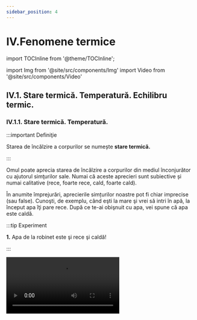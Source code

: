 ```yaml
---
sidebar_position: 4
---
```


# IV.Fenomene termice


import TOCInline from '@theme/TOCInline';

<TOCInline toc={toc} />




import Img from '@site/src/components/Img'
import Video from '@site/src/components/Video'


## IV.1. Stare termică. Temperatură. Echilibru termic.



### IV.1.1. Stare termică. Temperatură.


:::important Definiţie

Starea de încălzire a corpurilor se numește **stare termică.**

:::
 

Omul poate aprecia starea de încălzire a corpurilor din mediul înconjurător cu ajutorul simţurilor sale. Numai că aceste aprecieri sunt subiective și numai calitative (rece, foarte rece, cald, foarte cald).

În anumite împrejurări, aprecierile simțurilor noastre pot fi chiar imprecise (sau false). Cunoşti, de exemplu, când eşti la mare şi vrei să intri în apă, la început apa îţi pare rece. După ce te-ai obişnuit cu apa, vei spune că apa este caldă.



:::tip Experiment

**1.** Apa de la robinet este şi rece şi caldă!

:::


<Video src="https://www.youtube.com/embed/TdK1rEJM0C0" />


<br></br>

**Materiale necesare:** trei farfurii adânci (caserole), apă foarte rece (apă cu câteva cuburi de gheaţă), apă rece de la robinet şi apă caldă (de la robinetul de apă caldă sau încălzită ).


:::warning Atenție

Atenție când lucrezi cu apă caldă să nu te arzi!


:::


**Descrierea experimentului:** 

- Pune în prima farfurie apa foarte rece, în a doua apa rece de la robinet şi în cea de-a treia apa caldă , în cantități egale.

- Introdu mâna stângă în apa foarte rece şi pe cea dreaptă în apa caldă, timp de câteva minute.

- Scoate în același timp ambele mâini și pune-le în vasul cu apă rece de la robinet.

- Observă cum apreciază cele două mâini  starea de încălzire a apei de la robinetul de apă rece.  




:::note Observaţie

Mâna care a stat în apa cu gheață va aprecia apa de la robinet ca fiind caldă, iar cea care a stat în apă caldă va simţi apa de la robinet foarte rece.

:::



**Concluzia experimentului:**
Simțurile noastre, în anumite situații, ne pot da informații eronate (greșite) despre stare termică a unui corp. 


Pentru a măsura în mod obiectiv cât de cald sau cât de rece este un corp s-a introdus o mărime fizică numită temperatură.



:::important Definiţie
 
**Temperatura** este o mărime fizică de stare, care descrie starea termică a unui corp la un anumit moment de timp. 
 
:::

:::note Observaţie

În 1848, fizicianul britanic **William Thomson (lord Kelvin)** a propus o scară de temperatură care să nu depindă de nicio substanță, numită **scară absolută**, care a fost aleasă ca unitate de măsură în Sistemul Internațional. Scara Kelvin nu are temperaturi negative. 

La temperatura de zero absolut (0 Kelvin= - 273°C), mișcarea atomilor din interiorul corpurilor încetează. 

Folosim simbolul **_T_** pentru temperatura exprimată în Kelvin, pentru scara Celsius folosim simbolul **_t_** și pentru cea exprimată în grade Fahrenheit o notăm cu **_t<sub>F</sub>_**.



:::

:::important



#### Caracterizarea temperaturii ca mărime fizică:

#### •	Simbol: 


<Img className="img-responsive4" src="fizica/clasa6/capitolul4/4_1_1_Poza0_SimbolTemperatura.jpg" width="1000" height="107" />

<br></br>
<br></br>




#### •	Formula de calcul:

<Img className="img-responsive4" src="fizica/clasa6/capitolul4/4_1_1_Poza0bis_FormulaTemperatura.jpg" width="1000" height="71" />

<br></br>
<br></br>



#### •	Unitatea de măsură în Sistemul Internațional:

<Img className="img-responsive4" src="fizica/clasa6/capitolul4/4_1_1_Poza0bis2_UnitateDeMasuraTemperatura_vers2.jpg" width="1000" height="56" />

<br></br>
<br></br>



#### •	Instrument de măsură: 


<Img className="img-responsive4" src="fizica/clasa6/capitolul4/4_1_1_Poza0bis3_InstrumentDeMasuraTemperatura.jpg" width="1000" height="80" />







 
:::


:::note Observaţie

#### Diferite tipuri de termometre:



**- Termometru de laborator cu mercur**

<Img className="img-responsive4" src="fizica/clasa6/capitolul4/4_1_1_Poza1_TermometruDeLaborator.jpg" width="1000" height="513" />


<br></br>
<br></br>

**- Termometru medical(cu mercur)**

<Img className="img-responsive4" src="fizica/clasa6/capitolul4/4_1_1_Poza2_TermometruMedical.jpg" width="1000" height="457" />


<br></br>
<br></br>

**- Termometru medical digital (cu componentă electrică sensibilă la căldură)**

<Img className="img-responsive4" src="fizica/clasa6/capitolul4/4_1_1_Poza3_TermometruMedicalDigital.jpg" width="1000" height="327" />


<br></br>
<br></br>

**- Termometru de exterior**

<Img className="img-responsive4" src="fizica/clasa6/capitolul4/4_1_1_Poza4_TermometruExterior.jpg" width="1000" height="408" />


<br></br>
<br></br>

**- Termometru de cameră (cu alcool colorat)**

<Img className="img-responsive4" src="fizica/clasa6/capitolul4/4_1_1_Poza5_TermometruDeCamera.jpg" width="1000" height="445" />


<br></br>
<br></br>

**- Termometru cu cristale lichide (acestea îşi schimbă culoarea când sunt încălzite). Se lipesc de piele**.

<Img className="img-responsive4" src="fizica/clasa6/capitolul4/4_1_1_Poza6_TermometruCuCristaleLichide.jpg" width="1000" height="542" />

:::



:::important

În 1742, fizicianul suedez **Anders Celsius** a propus o scară de temperatură pentru termometrul cu mercur, numită **scara Celsius** care are două repere :
- Temperatura de topire a gheții de 0 °C, la presiune normală.
- Temperatura de fierbere a apei de 100 °C, la presiune normală.



<Video src="https://www.youtube.com/embed/Ng2i9Plmi-8" />


<br></br>
<br></br>


Relația dintre scara Kelvin și scara Celsius:

<Img className="img-responsive4" src="fizica/clasa6/capitolul4/4_1_1_Poza7_FormulaKelvin_Celsius.jpg" width="1000" height="60" /> 
 
:::


:::note Observaţie



Scara Fahrenheit a fost propusă în 1724 de către fizicianul **Daniel Gabriel Fahrenheit**. Fahrenheit este o scară de temperatură utilizată în cadrul sistemului anglo-saxon de unități de măsură. Gradul Fahrenheit, notat cu °F, este unitatea de măsură a temperaturii (tF). 

Relația de transformare între scara Celsius t(°C) și Fahrenheit t<sub>F</sub> (°F):


<Img className="img-responsive4" src="fizica/clasa6/capitolul4/4_1_1_Poza8_FormulaGradeFahrenheit.jpg" width="1000" height="87" />



:::



:::caution Problemă rezolvată

**1.** Transformă o temperatură de 40°C în Kelvin și grade Fahrenheit.

<Img className="img-responsive4" src="fizica/clasa6/capitolul4/4_1_1_Poza9_ProblemaModel1.jpg" width="1000" height="188" />

:::




:::caution Problemă rezolvată

**2.** Transformă o temperatură de 560 K în grade Celsius.

t = 560 – 273,15 = 286,85 °C

:::


:::caution Problemă rezolvată

**3.** Calculează variația temperaturii din tabelul cu temperaturi minime și maxime pe o săptămână:

<Img className="img-responsive4" src="fizica/clasa6/capitolul4/4_1_1_Poza12_Tabel_ProblemaModel3.jpg" width="1000" height="105" />



**Δt<sub>Luni</sub> = t<sub>max</sub> – t<sub>min</sub>** = -1 °C - (-5 ) °C  = -1 °C + 5 °C = 4 °C

**Δt<sub>Marți</sub> = t<sub>max</sub> – t<sub>min</sub>** = 4 °C - (-2) °C  = 4 °C + 2 °C = 6 °C

**Δt<sub>Miercuri</sub> = t<sub>max</sub> – t<sub>min</sub>** = -2 °C - (-10) °C  = -2 °C + 10 °C = 8°C

**Δt<sub>Joi</sub> = t<sub>max</sub> – t<sub>min</sub>** = 2 °C - (-3 ) °C = 2 °C + 3 °C = 5 °C

**Δt<sub>Vineri</sub> = t<sub>max</sub> – t<sub>min</sub>** = 0 °C - (-1) °C = 1 °C

**Δt<sub>Sâmbătă</sub> = t<sub>max</sub> – t<sub>min</sub>** = 5 °C - 2 °C = 3 °C

**Δt<sub>Duminică</sub> = t<sub>max</sub> – t<sub>min</sub>** = 7 °C - 1 °C = 6 °C

:::





<br></br>
<br></br>


### IV.1.2. Echilibru termic.


:::tip Experiment

**2.** Echilibrul termic 

:::


<Video src="https://www.youtube.com/embed/E_QLjjfuOzE" />


**Materiale necesare:** vas metalic, sursă de încălzire, un borcan de 800 g (mare), o sticluţă sau un borcănel care să încapă în borcanul mare, două termometre (pot fi și de cameră), cronometru.





:::warning Atenție

Acest experiment se efectuează numai în prezența unui adult!
Când lucrezi cu surse de foc ai grijă să ai părul strâns și să nu porți haine cu mâneci largi!
Atenție când lucrezi cu apă caldă să nu te arzi!


:::



**Descrierea experimentului:** 
- Pune apă rece de la robinet în borcanul mai mic şi măsoară-i temperatura inițială : t<sub>1</sub> = .......... °C,    
- Încălzeşte separat apă, apoi pune-o în borcanul mai mare și măsoară-i temperatura : t<sub>2</sub> = …… °C
- Pune borcanul mic cu apa rece în borcanul mai mare cu apa caldă și în fiecare pune câte un termometru. Pornește cronometrul.
- Urmăreşte indicaţiile termometrului până când acesta rămâne la aceeaşi temperatură, pe care o notezi cu t<sub>e</sub> = ......... °C. Trece temperaturile celor două ape în următorul tabel:

<Img className="img-responsive4" src="fizica/clasa6/capitolul4/4_1_2_Poza1_Experiment2_Tabel_vers3.jpg" width="1000" height="147" />

- Realizează graficul dependenței temperaturilor apei reci, respectiv calde în funcție de timp.

<Img className="img-responsive4" src="fizica/clasa6/capitolul4/4_1_2_Poza2_Experiment2_Grafic_vers3.jpg" width="1000" height="803" />




:::note Observaţie

Apa rece își mărește temperatura, iar apa caldă își micșorează temperatura, până ajung la aceeași temperatură.

:::


:::important

Două corpuri cu temperaturi diferite, puse în contact termic, după un anumit timp, ajung să aibă aceeași temperatură (numită **temperatură de echilibru = t<sub>e</sub>**), adică să fie în **echilibru termic**.

:::



<br></br>
<br></br>

### IV.1.3. Modificarea stării termice. Încălzire / Răcire. Transmiterea căldurii.



:::important Definiţie
 
**Încălzirea** este fenomenul termic în care corpul își mărește temperatura. 
 
:::

:::important Definiţie
 
**Răcirea** este fenomenul termic în care corpul își micșorează temperatura.
  
 
:::


:::important

Am văzut că atunci când punem două corpuri în contact termic, după un timp ele ajung la aceeași temperatură. Între cele două corpuri are loc un schimb ( transfer ) de căldură astfel :

- Corpul cald cedează căldură celui rece și se răcește .

- Corpul rece primește căldură de la corpul cald și se încălzește.

Transferul de căldură de la un corp la altul are loc până la egalizarea temperaturii celor două corpuri.

:::



:::important

#### Transmiterea căldurii de la corpul mai cald la corpul mai rece se poate face în trei feluri :

**- Prin conducție, în cazul metalelor, de la capătul încălzit spre cel neîncălzit.**

<Video src="https://www.youtube.com/embed/fZ2WRoAQCow" />

:::


:::warning Atenție

Acest experiment se efectuează numai în prezența unui adult!
Când lucrezi cu surse de foc ai grijă să ai părul strâns și să nu porți haine cu mâneci largi!

:::



<br></br>


:::important

**- Prin convecție, în cazul lichidelor și gazelor, cu ajutorul curenților.**

<Video src="https://www.youtube.com/embed/sbEG9y90J2o" />

:::

:::warning Atenție

Acest experiment se efectuează numai de către profesori!

:::



<br></br>


:::important

**- Prin radiație, de la un corp cald, de la distanță sub formă de raze (în linie dreaptă). De exemplu planeta noastră este încălzită prin radiațiile Soarelui.**




<Video src="https://www.youtube.com/embed/L_EcsHdcHnY" />

:::




<br></br>
<br></br>


## IV.2. Efecte ale schimbării stării termice.



### IV.2.1. Dilatare /Contracție. 


:::important Definiţie
 
**Dilatarea** este fenomenul termic în care un corp își mărește volumul (adică dimensiunile) prin încălzire.
 
:::

:::important Definiţie
 
**Contracția** este fenomenul termic în care un corp își micșorează volumul (adică dimensiunile) prin răcire.
  
 
:::

### IV.2.1.1. Dilatarea solidelor

:::important

Solidele, în funcție de forma lor, se dilată diferit, astfel:

a)	Solidele sub formă de bară (tije) prin încălzire își măresc lungimea, adică suferă o dilatare liniară.

b)	Solidele sub formă de plăci (la care predomină două dimensiuni, având o grosime mică) prin încălzire își măresc aria, adică suferă o dilatare superficială (de suprafață).

c)	Solidele sub formă de sferă (bilă) prin încălzire își măresc volumul, adică suferă o dilatare volumică.

:::


:::important Definiţie

La aceeași variație de temperatură unele corpuri se dilată mai mult, altele mai puțin. Fiecare material (substanță) este caracterizat printr-o mărime fizică numită coeficient de **dilatare termică liniară, notată cu α.**

:::



Variația relativă a lungimii unei bare, 

<Img className="img-responsive4" src="fizica/clasa6/capitolul4/4_2_1_1_Poza1_VariatiaReatiaALungimiiUneiBare.jpg" width="1000" height="107" />

este direct proporțională cu variația temperaturii, Δt.


Constanta de proporționalitate dintre cele două variații este chiar coeficientul de dilatare termică liniară .


<Img className="img-responsive4" src="fizica/clasa6/capitolul4/4_2_1_1_Poza2_ConstantaDeProportionalitate.jpg" width="1000" height="114" />


**l = l<sub>0</sub> ( 1 + α ∙ Δt )**

l = lungimea barei dilatată (contractată)

l<sub>0</sub> = lungimea barei înainte de încălzire

α = coeficientul de dilatare termică liniară a materialului din care este confecționată bara

Δt = variația temperaturii barei


<Img className="img-responsive4" src="fizica/clasa6/capitolul4/4_2_1_1_Poza3_DesenConstantaDeProportionalitate.jpg" width="1000" height="461" />


În cazul dilatării volumice, se poate defini un coeficientul de dilatare termică volumică, γ ≈ 3α.









:::tip Experiment

**3.** Dilatarea barelor metalice cu pirometrul cu cadran

:::


<Video src="https://www.youtube.com/embed/eOU25X9PT50" />


**Materiale necesare:** 3 pirometre cu cadran, 3 bare metalice diferite (fier, cupru și aluminiu), chibrit, spirt.

:::warning Atenție

Acest experiment se efectuează numai de către profesori!

:::


**Descrierea experimentului:**
 
- Pune spirt în tăvițele pirometrelor.

- Fixează bine bara cu șurubul pirometrului.

- Apride cu chibritul spirtul din tăviță.

- Observă pentru fiecare bară la ce diviziune a cadranului a urcat acul indicator.




:::note Observaţie

Cel mai puțin a urcat acul la bara de fier și cel mai mult la bara de cupru, respectiv aluminiu.

:::


**Concluzia experimentului:**

Barele metalice prin încălzire își măresc lungimea, unele mai puțin (fierul), altele mai mult (aluminiul, cuprul).


<br></br>



:::tip Experiment

**4.** Dilatarea unei bile metalice 

:::


<Video src="https://www.youtube.com/embed/n7y2uWoo2Oo" />


**Materiale necesare:** o bilă metalică și un inel cu același diametru, clește metalic, spirtieră, chibrit, spirt

:::warning Atenție

Acest experiment se efectuează numai de către profesori!

:::




**Descrierea experimentului:**
 
- Verifică trecerea bilei prin inelul cu același diametru.

- Încălzește la flacăra spirtierei numai bila prin intermediul unui clește metalic, timp de 3-4 minute.

- Încearcă trecerea bilei încălzite prin inel. 

- Ce observi?




:::note Observaţie

Bila nu mai trece prin inel.

:::


**Concluzia experimentului:**

Bila prin încălzire și-a mărit volumul, adică s-a dilatat volumic.


<br></br>
<br></br>

### IV.2.1.2. Dilatarea lichidelor



:::tip Experiment

**5.** Dilatarea lichidelor 

:::



<Video src="https://www.youtube.com/embed/vsXZmjRqlnE" />




**Materiale necesare:** două flacoane identice, două paiuri (poți folosi tubul de la pulverizatorul de geamuri), apă colorată (tempera), spirt (alcool sanitar), sursă de încălzire, vas cu apă, vas cu gura mai largă.


:::warning Atenție
Acest experiment se efectuează numai în prezența unui adult!

Când lucrezi cu surse de foc ai grijă să ai părul strâns și să nu porți haine cu mâneci largi! Atenție când lucrezi cu lichide calde să nu te arzi!

:::



**Descrierea experimentului:**
 
- Găureşte dopul flaconului aproape cât diametrul paiului.

- Introdu forţat paiul în dop. Pentru etanşeizare, aplică pe lângă pai, de jur împrejur, silicon (miez de pâine umezit, superglue, ceară topită de la o lumânare).

- Umple ochi cele două flacoane, unul cu apă colorată şi celălalt cu alcool sanitar.
 
- Separat încălzeşte apa, răstoarn-o cu grijă într-un vas cu gura mai largă (preferabil din sticlă) şi introdu, în acelaşi timp, cele două flacoane cu lichide diferite.
 
- Ce observi ?



<br></br>
<br></br>


:::note Observaţie

Lichidele prin încălzire urcă în tub, mai mult alcoolul și mai puțin apa.

:::


**Concluzia experimentului:**

Lichidele prin încălzire își măresc volumul, unele mai puțin (apa), altele mai mult (alcoolul).





<br></br>
<br></br>



:::tip Experiment

**6.** Dilatarea aerului

:::


<Video src="https://www.youtube.com/embed/b1lbN5rnjqs" />

<br></br>


**Materiale necesare:** un flacon de medicamente, apă colorată, tub cu cot de 90° (pai curbat), vas cu apă caldă.


:::warning Atenție
Acest experiment se efectuează numai în prezența unui adult!

Când lucrezi cu surse de foc ai grijă să ai părul strâns și să nu porți haine cu mâneci largi! Atenție când lucrezi cu lichide calde să nu te arzi!

:::




**Descrierea experimentului:**
 
- Ia tubul cu cot de 90° şi cufundă-l cu capătul mai lung într-un vas cu apă colorată până ce în tub apare o coloană de lichid colorat.

- Suflă încet până ce această coloană ajunge aproape de cotul de 90°;

- Introdu tubul în dopul flaconului (după ce în prealabil l-ai găurit) cu extremitatea mai scurtă şi etanşeizează-l cu silicon. Astfel coloana de lichid colorat va închide aerul aflat în flacon.

- Aşază flaconul cu aer într-un vas cu apă caldă.
 
- Ce observi?


<Img className="img-responsive4" src="fizica/clasa6/capitolul4/4_2_1_2_Poza2_Experiment6.jpg" width="1000" height="371" />

<br></br>
<br></br>

:::note Observaţie

Coloana de lichid colorat de pe ramura orizontală a tubului cotat a ieşit din tub.

:::


**Concluzia experimentului:**

Gazele, prin încălzire, îşi măresc volumul, adică se dilată. Aerul din flacon închis de coloana de lichid colorat din tubul cotat, mărindu-şi volumul, nu mai are loc în flacon şi atunci iese din acesta, împingând coloana de lichid colorat.


<br></br>

:::important
Lichidele prin încălzire își măresc volumul, unele mai puțin (apa), altele mai mult (alcoolul).


<Img className="img-responsive4" src="fizica/clasa6/capitolul4/4_2_1_2_Poza3_DesenDilatareLichide.jpg" width="1000" height="614" />


<br></br>
<br></br>


Gazele prin încălzire, îşi măresc volumul, adică se dilată.

<Img className="img-responsive4" src="fizica/clasa6/capitolul4/4_2_1_2_Poza4_DesenDilatareAer.jpg" width="1000" height="528" />

:::



:::note Observaţie

Cum explicăm fenomenul de dilataţie la nivel microscopic? Atomii şi moleculele sunt într-o permanentă mişcare şi se ciocnesc între ei tot timpul. Prin încălzirea corpului, creşte viteza agitaţiei termice şi, implicit, numărul ciocnirilor dintre particule, ceea ce conduce la ocuparea unui spaţiu mai mare.
 
Există un aliaj, numit INVAR (fier ~64% și nichel ~36%), care nu se dilată aproape deloc, chiar la încălziri considerabile. Datorită coeficientului de dilatare termică foarte redus (cca.1,2x10<sup>−6</sup> K<sup>−1</sup>), el este utilizat pentru realizarea de instrumente de precizie pentru ceasornicărie, topografie, aparate și etaloane de măsură etc.
 
Dilataţia la solide este de sute ori mai mică decât la lichide, iar dilataţia la lichide este de 2-10 ori mai mică decât la gaze.


:::


:::caution Aplicațiile și consecințele fenomenelor de dilatare și contractare

1) Termometrul cu lichid (alcool, mercur) funcționează pe baza dilatării lichidului, care la încălzire urcă în tubul capilar proporțional cu variația temperaturii lui.

<Img className="img-responsive4" src="fizica/clasa6/capitolul4/4_2_1_2_Poza5_DesenTermometruCuLichid.jpg" width="1000" height="594" />


<br></br>
<br></br>


2) Podurile metalice au numai un capăt fixat în beton armat, iar celălalt capăt este pus pe niște role care permit deplasarea capătului liber, atunci când vara se dilată sau când se contractă iarna.

<Img className="img-responsive4" src="fizica/clasa6/capitolul4/4_2_1_2_Poza6_DesenPodMetalic.jpg" width="1000" height="842" />



<br></br>
<br></br>

  
3) La montarea șinelor de cale ferată se lasă un interval (o anumită distanță) între capetele acestora, numit rostul șinei, pentru a nu se deforma, vara când se dilată.

<Img className="img-responsive4" src="fizica/clasa6/capitolul4/4_2_1_2_Poza7_RostDilatieCaleFerata.jpg" width="1000" height="911" />


<br></br>
<br></br>



4) Cablurile electrice aeriene sunt astfel dimensionate încât lungimea lor ( l ) dintre doi stâlpi, să fie mai mare decât distanța dintre cei doi stâlpi, pentru a nu se rupe iarna când se contractă.

<Img className="img-responsive4" src="fizica/clasa6/capitolul4/4_2_1_2_Poza8_CabluElectric.jpg" width="1000" height="360" />


<br></br>
<br></br>

 
5) Conductele de apă caldă / gaze sunt prevăzute, din loc în loc, cu niște coturi (bucle) pentru a preveni deformarea acestora la variații mari de temperatură.


<Img className="img-responsive4" src="fizica/clasa6/capitolul4/4_2_1_2_Poza9_ConductaDeGaze.jpg" width="1000" height="887" />




:::


<br></br>
<br></br>


### IV.2.2. Transformări de stare de agregare 


### IV.2.2.1. Stările de agregare 


:::tip Experiment

**7.** Ce este un solid ?

:::


<Video src="https://www.youtube.com/embed/VGMo2xNJB94" />


**Materiale necesare:** vase de diferite forme, corp solid.


**Descrierea experimentului:** 
- Pune corpul în vasele de forme diferite și observă ce se întâmplă cu forma și cu volumul acestuia.

:::note Observaţie

_**Corpul solid** își păstrează forma și volumul, indiferent de vasul în care l-am introdus._ 

:::



**Concluzia experimentului:**

Corpurile solide au formă proprie (bine determinată) și volum propriu.  Nu curg.



<br></br>



:::tip Experiment

**8.** Ce este un lichid ?

:::




<Video src="https://www.youtube.com/embed/lTY78tnOA14" />


**Materiale necesare:** vase de diferite forme și gradate, apă colorată.



**Descrierea experimentului:** 
- Pune un anumit volum de apă într-un vas gradat și măsoară-i volumul.
- Răstoarnă apa într-un alt vas gradat cu o formă diferită și observă ce se întâmplă cu forma și volumul apei în noul vas.


:::note Observaţie

_Apa își păstrează volumul, indiferent de vasul în care am introdus-o, dar își schimbă forma.Cum ar fi să pun într-o oală de 10 L, 1 L de lapte și oala să se umple cu lapte? Poate numai în lumea poveștilor!_  

:::


**Concluzia experimentului:**

**Lichidele** au volum propriu (bine determinat), dar nu au formă proprie (iau forma vasului în care sunt puse). Curg (sunt fluide).



<br></br>



:::tip Experiment

**9.** Ce este un gaz ?

:::


<Video src="https://www.youtube.com/embed/4jCILtKkfpg" />


**Materiale necesare:** două pahare identice, lumânare tip candelă, chibrit, sită de azbest.


:::warning Atenție
Acest experiment se efectuează numai în prezența unui adult!

Când lucrezi cu surse de foc ai grijă să ai părul strâns și să nu porți haine cu mâneci largi!

:::



**Descrierea experimentului:** 
- Se introduce candela într-un pahar și se aprinde cu chibritul.
- Imediat se acoperă paharul cu sita de azbest pentru a menține fumul rezultat în pahar.
- Se vine cu al doilea pahar, cu gura în jos peste sită și se trage sita, astfel încât fumul să intre și în paharul de deasupra. Observă ce se întâmplă cu forma și volumul fumului în noul vas.



:::note Observaţie

_Fumul (care este gaz) ocupă tot spațiul pus la dispoziție și ia forma noului vas._  

:::


**Concluzia experimentului:**

**Gazele** nu au nici formă proprie (iau forma vasului în care sunt puse) și nici volum propriu (ocupă tot volumul pus la dispoziție). Curg (sunt fluide).




<br></br>



:::tip Experiment

**10.** Compresibile sau incompresibile ?	

:::




<Video src="https://www.youtube.com/embed/AyTdPd7Duis" />


**Materiale necesare:** un corp solid, apă, seringi.



**Descrierea experimentului (Partea 1):** 
- Introdu **corpul solid** în seringă, astupă cu un deget capătul seringii și apasă pistonul seringii pentru a micșora volumul solidului. Ai reușit ?



:::note Observaţie Partea 1

_Nu putem mișca deloc pistonul seringii._  

:::



**Descrierea experimentului (Partea 2):**
- Umple seringa cu **apă**, astupă cu un deget capătul seringii și apasă pistonul seringii pentru a micșora volumul apei. Ai reușit ?


:::note Observaţie Partea 2

_Nu putem mișca deloc pistonul seringii._  

:::


**Descrierea experimentului (Partea 3):**
- Trage **aer** în seringă, astupă cu un deget capătul seringii și apasă pistonul seringii pentru a micșora volumul aerului. Ai reușit ?



:::note Observaţie Partea 3

_Putem mișca mult pistonul seringi, iar dacă îi dăm drumul, revine la poziția inițială. Aerul are și proprietăți elastice_ având drept aplicații obiectele pneumatice (saltele, colaci) și folosirea pneurilor la roți care amortizează șocurile.  

:::


**Concluzia experimentului:**

Numai **gazele** sunt **compresibile** (își pot micșora volumul la o presiune exterioară) , **solidele și lichidele** sunt **incompresibile.** 




#### Cum explicăm proprietățile diferite ale corpurilor în cele trei stări de agregare ?

Aceste proprietăți sunt explicate pe baza structurii interioare a corpurilor și anume forțele intermoleculare (de atracție), respectiv distanțele intermoleculare.


:::important

La **solide** distanțele dintre particule sunt foarte mici și forțele de atracție dintre particule sunt foarte mari. Particulele solidului execută numai mișcări de oscilație în jurul unor poziții fixe. 

**Solidele au formă proprie, au volum propriu, sunt incompresibile și nu curg.**

:::


:::important

La **lichide** distanțele dintre particule sunt puțin mai mari ca la solide și forțele de atracție dintre particule sunt mai mici ca la solide. Moleculele se mișcă unele față de altele și se atrag puțin. 

**Lichidele nu au formă proprie (iau forma vasului), au volum propriu, sunt incompresibile și curg.**

:::


:::important

La **gaze** distanțele dintre particule sunt foarte mari și forțele de atracție dintre particule sunt foarte mici. Moleculele se mișcă mult unele față de altele (au loc suficient) și nu se atrag. 


**Gazele nu au formă proprie (iau forma vasului), nu au volum propriu (ocupă tot spațiul pus la dispoziție), sunt compresibile și curg.**

:::

<Img src="fizica/clasa6/capitolul4/4_2_2_1_Poza1_Experiment10_SolideLichideGaze.jpg" width="1280" height="867" />


<br></br>
<br></br>


### IV.2.2.2. Transformări de stări de agregare


În următoarea schemă sunt definite toate cele șase fenomene care au loc cu schimbarea stării de agregare:

<Img className="img-responsive4" src="fizica/clasa6/capitolul4/4_2_2_2_Poza1_SchemaSchimbareStariDeAgregare_vers4.jpg" width="1000" height="479" />


Fenomenele care au loc cu schimbarea stării de agregare se studiază pe perechi, fiecare pereche având două fenomene opuse.



### IV.2.2.2.1. Topirea și solidificarea.

:::important Definiţie

**Topirea** este fenomenul de trecere unei substanțe din stare solidă în stare lichidă, prin încălzire . 

:::


:::important Definiţie

**Solidificarea** este fenomenul invers topirii și constă în trecerea unei substanțe din stare lichidă în stare solidă, prin răcire. 

:::



:::tip Experiment

**11.** Cum se topește gheața ?

:::


<Video src="https://www.youtube.com/embed/grAUzgaA6HI" />


**Materiale necesare:** gheață, pahar transparent și un termometru (poate fi și de cameră).



**Descrierea experimentului:** 
- Pune în pahar gheață de la congelator.
- Introdu termometrul în gheață .
- Agită continuu cu termometru gheața.
- Urmărește indicațiile termometrului în timp, de la apariția primei picături până la topirea completă a gheții.

- Ce observi ?


:::note Observaţie

_Gheața începe să se topească la 0°C. Pe parcursul topirii (de la apariția primei picături până la topirea ultimului cristal), temperatura a rămas la 0°C._  

:::


#### Legile topirii / solificării:

:::important Definiţie

**I.** Fiecare substanță începe să se topească (să se solidifice) la o anumită temperatură, numită **temperatură de topire (notată cu T<sub>t</sub> )**,  care este o constantă de material (o luăm din tabel). 

**Temperatura de topire** a unei substanțe coincide cu **temperatura de solidificare** (T<sub>s</sub>).
   
**T<sub>t</sub> = T<sub>s</sub> = constantă de material**
 
:::


:::important Definiţie

**II.** **Pe parcursul topirii unei substanțe** (de la apariția primei picături până la topirea ultimului cristal), temperatura de topire rămâne constantă, dacă presiunea ramâne constantă. 

:::





:::tip Experiment

**12.** Anomalia apei!

:::


<Video src="https://www.youtube.com/embed/mZyILFmP0UI" />


**Materiale necesare:** o sticlă, apă de la robinet, congelator.


:::warning Atenție

Nu pune dopul la sticla cu apă când o introduci în congelator întrucât apa prin dilatare își mărește volumul și poate sparge sticla producând cioburi ce te pot accidenta!

:::



**Descrierea experimentului:** 
- Umple o sticlă cu apă.
- Introdu sticla în congelator, până îngheață toată apa.
- Ce observi ?


:::note Observaţie

_Apa înghețată a dat pe dinafară._  

:::


**Concluzia experimentului:**

Apa, la înghețare (solidificare), și-a mărit volumul (anomalia apei). 





<br></br>
<br></br>



### IV.2.2.2.2. Vaporizarea și condensarea

:::important Definiţie

**Vaporizarea** este fenomenul de trecere a unei substanțe din stare lichidă în stare gazoasă (vapori), prin încălzire. 

:::


:::important Definiţie

**Condensarea** este fenomenul de trecere a unei substanțe din stare gazoasă în stare lichidă, prin răcire. Este fenomenul invers al vaporizării. 

:::


#### Vaporizarea poate avea loc în două moduri :
- **Evaporarea** este vaporizarea care are loc doar la suprafața lichidului.
- **Fierberea** este vaporizarea care are loc în toată masa lichidului și începe odată cu apariția primului clocot. 





:::tip Experiment

**13.** Cum fierbe apa ?

:::



<Video src="https://www.youtube.com/embed/TkkeEBrJzmM" />


**Materiale necesare:** pahar Erlenmeyer cu apă distilată, spirtieră, trepied, sită de azbest, dop cu termometru, cronometru.


:::warning Atenție
Acest experiment se efectuează numai în prezența unui adult!

Când lucrezi cu surse de foc ai grijă să ai părul strâns și să nu porți haine cu mâneci largi! Atenție când lucrezi cu apă caldă să nu te arzi!

:::




**Descrierea experimentului:** 
- Pune paharul cu apă pe sită și trepied.
- Măsoară temperatura inițială a apei.
- Aprinde spirtiera și pornește cronometrul la începerea încălzirii apei.
- Măsoară timpul la fiecare creștere a temperaturii apei cu 10 °C și trece datele în următorul tabel: 



<Img className="img-responsive4" src="fizica/clasa6/capitolul4/4_2_2_2_2_Poza1_Experimentul13_Tabel_vers2.jpg" width="1000" height="141" />


- Ce observi ?

:::note Observaţie 

_Apa începe să fiarbă la 100 °C. Pe parcursul fierberii, temperatura apei rămâne la 100 °C, chiar dacă continuăm încălzirea._  

:::

- Reprezintă graficul dependenței temperaturii în funcție de timp.


<Img className="img-responsive4" src="fizica/clasa6/capitolul4/4_2_2_2_2_Poza2_Experimentul13_Grafic_vers2.jpg" width="1000" height="759" />

- Fenomenele corespunzătoare fiecărui segment sunt :

  - AB, BC, CD reprezintă evaporarea apei 
  - DE reprezintă fierberea apei


#### Legile fierberii:

:::important Definiţie

**I.** Fiecare lichid începe să fiarbă la o anumită temperatură numită temperatură de fierbere, T<sub>f</sub>  care este o constantă de material (tabel).

:::

:::important Definiţie

**II.** Pe parcursul fierberii unui lichid (de la primul clocot până la vaporizarea completă) **temperatura de fierbere este constantă, la aceeași presiune.**

:::


#### Tabel cu constante fizice (de material).


<Img className="img-responsive4" src="fizica/clasa6/capitolul4/4_2_2_2_2_Poza3_TabelCuConstanteDeMaterial.jpg" width="1000" height="738" />



<br></br>
<br></br>




:::tip Experiment

**14.** Condensarea apei

:::



<Video src="https://www.youtube.com/embed/rMa5gtzNxXA" />


**Materiale necesare:** pahar, congelator.


**Descrierea experimentului:** 
- Ia un pahar curat și uscat și pune-l la congelator, timp de 10-15 minute.
- Scoate paharul din congelator. 

- Ce observi pe pereții săi după câteva minute?





:::note Observaţie

_Pe pereții paharului sunt picături de apă._  

:::



**Concluzia experimentului:**

Apa apărută de nicăieri s-a format prin condensarea vaporilor de apă din cameră, care venind în contact cu pereții reci ai paharului, se răcesc și se transformă în picături mici de apă.




<br></br>
<br></br>



### IV.2.2.2.3. Sublimarea și desublimarea

:::important Definiţie

**Sublimarea** este fenomenul de transformare a unei substanțe din stare solidă direct în stare gazoasă, prin încălzire.

:::


:::important Definiţie

**Desublimarea** este fenomenul invers al sublimării, de transformare a unei substanțe din stare gazoasă (de vapori) direct în stare solidă, prin răcire.

:::


:::note Observaţie

Substanțe ca naftalina, camforul,gheața, acidul benzoic, iodul și altele au proprietatea de a trece din stare solidă direct în stare de vapori. Și tungstenul din filamentul becului sublimează lent ducând la subțierea filamentului și în final la arderea lui.  

:::



:::tip Experiment

**15.** Sublimarea naftalinei

:::




<Video src="https://www.youtube.com/embed/8ddum7B8vhQ" />


**Materiale necesare:** naftalină (de la magazinul de chimicale), apă fiartă, un borcan de 800g, pahar Erlenmeyer cu dop prevăzut cu un tub și termometru, vas cu apă fiartă.




 


:::warning Atenţie

Acest experiment se efectuează numai în prezența unui adult! Când lucrezi cu surse de foc ai grijă să ai părul strâns și să nu porți haine cu mâneci largi! Atenție când lucrezi cu apă caldă să nu te arzi!
Atenție, naftalina este inflamabilă și trebuie încălzită pe baie de apă fiartă! Naftalina este toxică, deci nu o atinge, nu o gusta și nu inspira vaporii săi!

:::


**Descrierea experimentului:** 
- Pune naftalina în pahar, într-un strat de un deget și închide-o cu dopul.
- Pune apa într-o cratiță, astfel încât nivelul ei să depășească puțin nivelul naftalinei din pahar (strat de două degete) și fierbe apa. 
- Introdu sticla cu naftalină în baia de apă fiartă și urmărește pereții paharului.

- Ce observi ?





:::note Observaţie

_În scurt timp apar cristale de naftalină sub formă de ace, pe pereții sticlei._  

:::



**Concluzia experimentului:**

Naftalina, prin încălzire, a sublimat și s-a transformat în vapori de naftalină. Vaporii de naftalină , dând de pereții mai reci ai sticlei, a desublimat și s-a transformat în stare solidă, sub formă de cristale aciculare.




<br></br>
<br></br>

### IV.2.2.3. Circuitul apei în natură


Pe scoarța globului pământesc există mari suprafețe de apă, sub formă de râuri, lacuri, mări şi oceane,


Sub acţiunea radiaţiei Soarelui, aceste ape se evaporă în aerul atmosferic.


:::important

Când condensarea vaporilor de apă din aer are loc la suprafața pământului se formează **ceaţa.**

<Img className="img-responsive4" src="fizica/clasa6/capitolul4/4_2_2_3_Poza1_Ceata.jpg" width="1280" height="958" />


:::






:::important

Când condensarea vaporilor de apă din atmosferă are loc la înălţimi mai mari în atmosferă se formează **norii.**

<Img className="img-responsive4" src="fizica/clasa6/capitolul4/4_2_2_3_Poza2_Nori.jpg" width="1280" height="849" />

:::


:::important

Când picăturile mici de apă din care sunt formaţi norii se unesc, fiind mai mari și mai grele nu mai pot pluti în atmosferă şi cad pe pământ sub formă de **ploaie.**

<Img className="img-responsive4" src="fizica/clasa6/capitolul4/4_2_2_3_Poza3_Ploaie.jpg" width="1280" height="826" />

:::




:::important

Iarna, când temperatura aerului scade sub 0°C, picăturile de apă din nori îngheaţă (se solidifică) sub forma unor ace, care prin unire formează cristale mai mari, numite **fulgi de zăpadă.**

<Img className="img-responsive4" src="fizica/clasa6/capitolul4/4_2_2_3_Poza4_Ninsoare.jpg" width="1280" height="917" />

:::




:::important

În dimineţile care urmează după nopţile senine de vară apare **roua** prin condensarea vaporilor de apă din aer la contactul cu suprafaţa Pământului (iarbă, flori etc).

<Img className="img-responsive4" src="fizica/clasa6/capitolul4/4_2_2_3_Poza5_Roua.jpg" width="1280" height="900" />

:::


:::important

Primăvara şi toamna, când vaporii de apă din aer vin în contact cu obiecte de pe Pământ cu temperatura sub 0 °C se formează **bruma** prin desublimarea vaporilor de apă din aer.

<Img className="img-responsive4" src="fizica/clasa6/capitolul4/4_2_2_3_Poza6_Bruma.jpg" width="1280" height="945" />

:::





<br></br>
<br></br>





## IV.3. Sinteză recapitulativă - Fenomene termice.



:::important 
 
**Temperatura** este o mărime fizică de stare, care descrie starea termică a unui corp la un anumit moment de timp. 



#### Caracterizarea temperaturii ca mărime fizică:

#### •	Simbol: 


<Img className="img-responsive4" src="fizica/clasa6/capitolul4/4_1_1_Poza0_SimbolTemperatura.jpg" width="1000" height="107" />

<br></br>
<br></br>




#### •	Formula de calcul:

<Img className="img-responsive4" src="fizica/clasa6/capitolul4/4_1_1_Poza0bis_FormulaTemperatura.jpg" width="1000" height="71" />

<br></br>
<br></br>



#### •	Unitatea de măsură în Sistemul Internațional:

<Img className="img-responsive4" src="fizica/clasa6/capitolul4/4_1_1_Poza0bis2_UnitateDeMasuraTemperatura_vers2.jpg" width="1000" height="56" />

<br></br>
<br></br>



#### •	Instrument de măsură: 


<Img className="img-responsive4" src="fizica/clasa6/capitolul4/4_1_1_Poza0bis3_InstrumentDeMasuraTemperatura.jpg" width="1000" height="80" />


<br></br>
<br></br>
<br></br>



**Scara Celsius** are două repere:

- Temperatura de topire a gheții de 0 °C, la presiune normală.

- Temperatura de fierbere a apei de 100 °C, la presiune normală.


Relația dintre scara Kelvin și scara Celsius:

<Img className="img-responsive4" src="fizica/clasa6/capitolul4/4_1_1_Poza7_FormulaKelvin_Celsius.jpg" width="1000" height="60" /> 
 

<br></br>
<br></br>



Două corpuri cu temperaturi diferite, puse în contact termic, după un anumit timp, ajung să aibă aceeași temperatură (numită **temperatură de echilibru = T<sub>e</sub>**), adică să fie în **echilibru termic**.

<br></br>





 
**Încălzirea** este fenomenul termic în care corpul își mărește temperatura. 
 
 
**Răcirea** este fenomenul termic în care corpul își micșorează temperatura.
  

Am văzut că atunci când punem două corpuri în contact termic, după un timp ele ajung la aceeași temperatură. Între cele două corpuri are loc un schimb ( transfer ) de căldură astfel :

- Corpul cald cedează căldură celui rece și se răcește .

- Corpul rece primește căldură de la corpul cald și se încălzește.

Transferul de căldură de la un corp la altul are loc până la egalizarea temperaturii celor două corpuri.


<br></br>




#### Transmiterea căldurii de la corpul mai cald la corpul mai rece se poate face în trei feluri :

**- Prin conducție, în cazul metalelor, de la capătul încălzit spre cel neîncălzit.**

**- Prin convecție, în cazul lichidelor și gazelor, cu ajutorul curenților.**


**- Prin radiație, de la un corp cald, de la distanță. De exemplu, planeta noastră este încălzită prin radiațiile Soarelui.**


<br></br>



 
**Dilatarea** este fenomenul termic în care un corp își mărește volumul ( adică dimensiunile ) prin încălzire.
 
 
**Contracția** este fenomenul termic în care un corp își micșorează volumul ( adică dimensiunile ) prin răcire.
  



Solidele, în funcție de forma lor, se dilată diferit, astfel:

a)	Solidele sub formă de bară (tije) prin încălzire își măresc lungimea, adică suferă o dilatare liniară.



**l = l<sub>0</sub> ( 1 + α ∙ Δt )**

l = lungimea barei dilatată ( contractată )

l<sub>0</sub> = lungimea barei înainte de încălzire

α = coeficientul de dilatare termică liniară a materialului din care este confecționată bara

Δt = variația temperaturii barei


<Img className="img-responsive4" src="fizica/clasa6/capitolul4/4_2_1_1_Poza3_DesenConstantaDeProportionalitate.jpg" width="1000" height="461" />


<br></br>
<br></br>



b)	Solidele sub formă de plăci (la care predomină două dimensiuni, având o grosime mică) prin încălzire își măresc aria, adică suferă o dilatare superficială (de suprafață).

c)	Solidele sub formă de sferă (bilă) prin încălzire își măresc volumul, adică suferă o dilatare volumică.


<br></br>
<br></br>



**Lichidele prin încălzire își măresc volumul, unele mai puțin (apa), altele mai mult (alcoolul).**



**Gazele, prin încălzire, îşi măresc volumul, adică se dilată.**






:::







:::caution Aplicațiile și consecințele fenomenelor de dilatare și contractare

1) Termometrul cu lichid ( alcool, mercur ) funcționează pe baza dilatării lichidului, care la încălzire urcă în tubul capilar proporțional cu variația temperaturii lui.

<Img className="img-responsive4" src="fizica/clasa6/capitolul4/4_2_1_2_Poza5_DesenTermometruCuLichid.jpg" width="1000" height="594" />


<br></br>
<br></br>


2) Podurile metalice au numai un capăt fixat în beton armat, iar celălalt capăt este pus pe niște role care permit deplasarea capătului liber, atunci când vara se dilată sau când se contractă iarna.

<Img className="img-responsive4" src="fizica/clasa6/capitolul4/4_2_1_2_Poza6_DesenPodMetalic.jpg" width="1000" height="842" />



<br></br>
<br></br>

  
3) La montarea șinelor de cale ferată se lasă un interval (o anumită distanță) între capetele acestora, numit rostul șinei, pentru a nu se deforma, vara când se dilată.

<Img className="img-responsive4" src="fizica/clasa6/capitolul4/4_2_1_2_Poza7_RostDilatieCaleFerata.jpg" width="1000" height="911" />


<br></br>
<br></br>



4) Cablurile electrice aeriene sunt astfel dimensionate încât lungimea lor ( l ) dintre doi stâlpi, să fie mai mare decât distanța dintre cei doi stâlpi, pentru a nu se rupe iarna când se contractă.

<Img className="img-responsive4" src="fizica/clasa6/capitolul4/4_2_1_2_Poza8_CabluElectric.jpg" width="1000" height="360" />


<br></br>
<br></br>

 
5) Conductele de apă caldă / gaze sunt prevăzute, din loc în loc, cu niște coturi (bucle) pentru a preveni deformarea acestora la variații mari de temperatură.


<Img className="img-responsive4" src="fizica/clasa6/capitolul4/4_2_1_2_Poza9_ConductaDeGaze.jpg" width="1000" height="887" />




:::





:::important





**Stările de agregare ale substanțelor** sunt:





**1) Starea solidă**



La **solide** distanțele dintre particule sunt foarte mici și forțele de atracție dintre particule sunt foarte mari. Particulele solidului execută numai mișcări de oscilație în jurul unor poziții fixe. 

**Solidele au formă proprie, au volum propriu, sunt incompresibile și nu curg.**





**2) Starea lichidă**




La **lichide** distanțele dintre particule sunt puțin mai mari ca la solide și forțele de atracție dintre particule sunt mai mici ca la solide. Moleculele se mișcă unele față de altele și se atrag puțin. 

**Lichidele nu au formă proprie (iau forma vasului), au volum propriu, sunt incompresibile și curg.**



**3) Starea gazoasă**



La **gaze** distanțele dintre particule sunt foarte mari și forțele de atracție dintre particule sunt foarte mici. Moleculele se mișcă mult unele față de altele (au loc suficient) și nu se atrag. 


**Gazele nu au formă proprie (iau forma vasului), nu au volum propriu (ocupă tot spațiul pus la dispoziție), sunt compresibile și curg.**



<Img src="fizica/clasa6/capitolul4/4_2_2_1_Poza1_Experiment10_SolideLichideGaze.jpg" width="1280" height="867" />


<br></br>
<br></br>
<br></br>




În următoarea schemă sunt definite toate cele șase fenomene care au loc cu schimbarea stării de agregare:

<Img className="img-responsive4" src="fizica/clasa6/capitolul4/4_2_2_2_Poza1_SchemaSchimbareStariDeAgregare_vers4.jpg" width="1000" height="479" />


**Topirea** este fenomenul de trecere unei substanțe din stare solidă în stare lichidă, prin încălzire . 


**Solidificarea** este fenomenul invers topirii și constă în trecerea unei substanțe din stare lichidă în stare solidă, prin răcire. 

<br></br>
<br></br>


#### Legile topirii / solificării:



**I.** Fiecare substanță începe să se topească (să se solidifice) la o anumită temperatură, numită **temperatură de topire (notată cu T<sub>t</sub> )**,  care este o constantă de material (o luăm din tabel). 

**Temperatura de topire** a unei substanțe coincide cu **temperatura de solidificare** (T<sub>s</sub>).
   
**T<sub>t</sub> = T<sub>s</sub> = constantă de material**
 



**II.** **Pe parcursul topirii unei substanțe** (de la apariția primei picături până la topirea ultimului cristal), temperatura de topire rămâne constantă, dacă presiunea ramâne constantă. 



<br></br>
<br></br>



**Vaporizarea** este fenomenul de trecere a unei substanțe din stare lichidă în stare  gazoasă (vapori), prin încălzire. 


**Condensarea** este fenomenul de trecere a unei substanțe din stare gazoasă în stare lichidă, prin răcire. Este fenomenul invers al vaporizării. 



#### Vaporizarea poate avea loc în două moduri :

- **Evaporarea** este vaporizarea care are loc doar la suprafața lichidului.

- **Fierberea** este vaporizarea care are loc în toată masa lichidului și începe odată cu apariția primului clocot.
 



#### Legile fierberii:



**I.** Fiecare lichid începe să fiarbă la o anumită temperatură numită temperatură de fierbere, T<sub>f</sub> care este o constantă de material (tabel).


**II.** Pe parcursul fierberii unui lichid (de la primul clocot până la vaporizarea completă) **temperatura de fierbere este constantă, la aceeași presiune.**


<br></br>
<br></br>




**Sublimarea** este fenomenul de transformare a unei substanțe din stare solidă direct în stare gazoasă, prin încălzire.






**Desublimarea** este fenomenul invers al sublimării, de transformare a unei substanțe din stare gazoasă (de vapori) direct în stare solidă, prin răcire.



Observaţie: Substanțe ca naftalina, camforul, acidul benzoic, iodul și altele au proprietatea de a trece din stare solidă direct în stare de vapori. Și tungstenul din filamentul becului sublimează lent ducând la subțierea filamentului și în final la arderea lui.  




<br></br>
<br></br>



#### Circuitul apei în natură


Pe scoarța globului pământesc există mari suprafețe de apă, sub formă de râuri, lacuri, mări şi oceane,


Sub acţiunea radiaţiei Soarelui, aceste ape se evaporă în aerul atmosferic.


Când condensarea vaporilor de apă din aer are loc la suprafața pământului se formează **ceaţa.**

Când condensarea vaporilor de apă din aer din atmosferă are loc la înălţimi mai mari în atmosferă se formează **norii.**

Când picăturile mici de apă din care sunt formaţi norii se unesc, fiind mai mari și mai grele nu mai pot pluti în atmosferă şi cad pe pământ sub formă de **ploaie.**

Iarna, când temperatura aerului scade sub 0°C, picăturile de apă din nori îngheaţă (se solidifică) sub forma unor ace, care prin unire formează cristale mai mari, numite **fulgi de zăpadă.**

În dimineţile care urmează după nopţile senine de vară apare **roua** prin condensarea vaporilor de apă din aer la contactul cu suprafaţa Pământului (iarbă, flori etc).

Primăvara şi toamna, când vaporii de apă din aer vin în contact cu obiecte de pe Pământ cu temperatura sub 0 °C se formează **bruma** prin desublimarea vaporilor de apă din aer.






:::




<br></br>
<br></br>



## IV.4. Probleme recapitulative rezolvate - Fenomene termice.


:::caution Probleme recapitulative rezolvate - Fenomene termice.

1) Pentru a înțelege de ce șinele de cale ferată nu se sudează și când se montează se lasă un spațiu între ele, numit rost, să aflăm cu cât se dilată la 40 °C o șină de cale ferată, care la 0°C are lungimea de 10 m? Se dă coeficientul de dilatare termică liniară a fierului α = 0,000012 K<sup>-1</sup>.

- Se scriu datele problemei:

  - t<sub>1</sub> = 40 °C
  
  - t<sub>0</sub> = 0 °C
  
  - l<sub>0</sub> = 10 m

  - α<sub>Fe</sub> = 0,000012 K<sup>-1</sup>
  
- Scriem formula care definește coeficientul de dilatare liniară și care este constanta de proporționalitate dintre variația relativă a lungimii barei și variația temperaturii barei:

<Img className="img-responsive4" src="fizica/clasa6/capitolul4/4_4_Poza1_RezolvareProblemeModel1_vers2.jpg" width="1000" height="375" />


- Dacă o bară de 10 m se dilată cu aproape jumătate de centimetru, atunci dacă ar fi sudată de o altă bară, în urma dilatării când este caniculă, s-ar deforma și trenul ar deraia de pe șine.



<Video src="https://www.youtube.com/embed/NsPZ9ShloqU" />




:::




:::caution Probleme recapitulative rezolvate - Fenomene termice.


2) Două corpuri, 1 și 2, au fost puse în contact termic. Iată graficul evoluției în timp a temperaturii celor două corpuri:

<Img className="img-responsive4" src="fizica/clasa6/capitolul4/4_4_Poza2_GraficProblemaModel2_vers3.jpg" width="1000" height="550" />



Se cere:

a)	Cât sunt temperaturile inițiale ale celor două corpuri?

b)	Cât este temperatura de echilibru?

c)	După câte minute cele două corpuri au ajuns la echilibru termic?

d)	Ce fenomen suferă fiecare corp în timpul contactului termic?
 



#### Rezolvare:


a)	Corpul 1are temperatura inițială de 60 °C, fiind corpul cald și corpul 2 are temperatura inițială de 10 °C, fiind corpul rece (la momentul 0 min).

b)	Temperatura de echilibru ale celor două corpuri (temperatura lor finală) este de 30 °C.

c)	Cele două corpuri au ajuns la echilibru termic după 6 min.

d)	În timpul contactului termic, corpul 1 (rece) primește căldură și se încălzește. Corpul 2 (cald) cedează căldură și se răcește.





<Video src="https://www.youtube.com/embed/W8ExKkpQlOo" />




:::





<br></br>
<br></br>

## IV.5. Exerciții recapitulative - Fenomene termice.



:::caution Exerciții recapitulative - Fenomene termice.

**1) Calculează variația (diferența de) temperatură din tabelul cu temperaturi minime și maxime pe o săptămână:**


<Img className="img-responsive4" src="fizica/clasa6/capitolul4/4_5_Poza1_TabelExercitiul1.jpg" width="1000" height="105" />

<br></br>
<br></br>
<br></br>


**2) Transformă:**

a) t = 67 °C = ? K

b) T = 538 K = ? °C


<br></br>



**3) Două corpuri, 1 și 2, au fost puse în contact termic. Iată graficul evoluției în timp a temperaturii celor două corpuri:**

<Img className="img-responsive4" src="fizica/clasa6/capitolul4/4_5_Poza2_GraficExercitiul3_vers3.jpg" width="1000" height="561" />

<br></br>
<br></br>


**Se cere:**

a)	Cât sunt temperaturile inițiale ale celor două corpuri?

b)	Cât este temperatura de echilibru?

c)	După câte minute cele două corpuri au ajuns la echilibru termic?

d)	Care este corpul cald și care este corpul rece?

e)	Ce fenomen suferă fiecare corp în timpul contactului termic?
 
<br></br>



**4) Completează următoarele afirmații:**

a) O bară de cupru, prin încălzire, își mărește......................................

b) O bilă de aluminiu, prin încălzire, își mărește..................................

c) O lamă de zinc, prin încălzire, își mărește.........................................

d) Lichidele se .........................prin încălzire.

e) Gazele se ..............................prin răcire.

f) Lichidele au..............................propriu și nu au ..................proprie.

g) Solidele au ............................propriu și ...................proprie.

h) Gazele nu au .......................propriu și nici ......... ..........proprie.


<br></br>



**5) Completează următoarea schemă cu numele fenomenelor pe săgețile indicate :**

<Img className="img-responsive4" src="fizica/clasa6/capitolul4/4_5_Poza3_SchemaExercitiul5.jpg" width="1000" height="489" />


<br></br>
<br></br>
<br></br>


**6) Doi cilindri, A și B, sunt umpluți unul cu apă și celălalt cu aer. Se apasă asupra pistoanelor acestor cilindrii. Iată cum arată cilindrii după apăsarea asupra pistoanelor lor. Care cilindru conține apă ?**

<Img className="img-responsive4" src="fizica/clasa6/capitolul4/4_5_Poza4_DesenExercitiul6.jpg" width="1000" height="475" />


<br></br>
<br></br>
<br></br>


**7) Ana pune apă într-un ibric pe aragaz. După 5 minute măsoară temperatura apei și termometrul indică 100 °C.** 

**Se cere:**

a) Ce se întâmplă cu temperatura apei după alte 5 minute de încălzire pe aragaz?

b) Când începe să fiarbă apa?

c) Până la temperatura de 100 °C, cum se numește vaporizarea apei care are loc numai la suprafața acesteia?



<br></br>



**8) De ce o minge de ping-pong deformată și introdusă în apă fierbinte, revine la forma sa sferică ?**

<br></br>


**9) Ce fenomen suferă stratul de aer de deasupra unei lumânări aprinse? Ce se întâmplă cu densitatea lui?**

<br></br>



**10) Indică fenomenul implicat în formarea:**

a)	Brumei - ........................

b)	Norilor - .........................

c)	Ploilor - ..........................

d)	Ceții - ...............................

e)	Fulgilor de zăpadă - ..........................

<br></br>



**11) Pe ce fenomen se bazează funcționarea termometrului cu lichid?**

<br></br>


**12) De ce podurile metalice nu trebuie fixate la ambele capete în beton armat?**

<br></br>

**13) De ce cablurile electrice aeriene trebuie să aibă lungimea mai mare decât distanța dintre cei doi stâlpi?**

<br></br>

**14) Spray-urile nu trebuie ținute la soare și nici aproape de sursele de căldură. De ce?**

<br></br>

**15) De ce nu se sudează șinele de cale ferată și trebuie lăsată între ele un rost?**

<br></br>

**16) De ce o sticlă goală astupată și pusă la congelator se stânge?**

<br></br>

**17) Ce se întâmplă cu densitatea stratului de aer, de deasupra unei flăcări ?**



:::




<br></br>
<br></br>

## IV.6. Test de autoevaluare - Fenomene termice.



:::caution Test de autoevaluare - Fenomene termice.


**1) Calculează variația temperaturii pentru ziua de marți și miercuri pe baza datelor din tabelul cu temperaturi minime și maxime:**

<Img className="img-responsive4" src="fizica/clasa6/capitolul4/4_6_Poza1_TabelExercitiul1.jpg" width="1000" height="105" />

<br></br>
<br></br>

**2) Transformă:**

a) t = 100 °C = ? K

b) T = 430 K = ? °C

<br></br>

**3) Două corpuri, 1 și 2, au fost puse în contact termic. Iată graficul evoluției în timp a temperaturii celor două corpuri:**


<Img className="img-responsive4" src="fizica/clasa6/capitolul4/4_6_Poza2_GraficExercitiul3_vers3.jpg" width="1000" height="564" />


Se cere:

a)	Cât sunt temperaturile inițiale ale celor două corpuri?

b)	Cât este temperatura de echilibru?

c)	După câte minute cele două corpuri au ajuns la echilibru termic?

d)	Ce fenomen suferă fiecare corp în timpul contactului termic? 


<br></br>


**4) Completează următoarele afirmații:**

a)	O bară de cupru, prin încălzire, își mărește......................................

b)	O bilă de aluminiu, prin încălzire, își mărește..................................

c)	Lichidele prin încălzire își măresc...........................................

d)	Gazele prin răcire își........................volumul.



<br></br>

**5) Completează următoarele afirmații:**

a) Lichidele au.............................. propriu și nu au .................. proprie.

b) Solidele au distanțele dintre particule ............................ .

c) Gazele au forțele de atracție dintre particule ....................... .

d) Dintre solide, lichide și gaze sunt compresibile numai ........................... .


<br></br>



**6) Completează următoarea schemă cu numele fenomenelor pe săgețile indicate :**

<Img className="img-responsive4" src="fizica/clasa6/capitolul4/4_6_Poza3_SchemaExercitiul6.jpg" width="1000" height="489" />


<br></br>

**7) Indică modul în care se formează:**

a)	Bruma - ........................

b)	Ceața - ...............................


<br></br>

**8) Cum se montează podurile metalice?**

<br></br>

**Fiecare subiect este de 1 p și din oficiu 2p.**





:::

